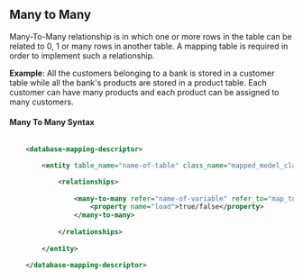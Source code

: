 ## Many to Many

Many-To-Many relationship is in which one or more rows in the table can be related to 0, 1 or many rows in another table. A mapping table is required in order to implement such a relationship.

**Example**: All the customers belonging to a bank is stored in a customer table while all the bank's products are stored in a product table. Each customer can have many products and each product can be assigned to many customers.

#### Many To Many Syntax

```xml

    <database-mapping-descriptor>

        <entity table_name="name-of-table" class_name="mapped_model_class_name">

            <relationships>
			
                <many-to-many refer="name-of-variable" refer_to="map_to_model_class_name" on_update="cascade/restrict/no_action/set_null/set_default" on_delete="cascade/restrict/no_action/set_null/set_default">
                    <property name="load">true/false</property>
                </many-to-many>		
		    		
            </relationships>		
 
        </entity>

    </database-mapping-descriptor>		
```